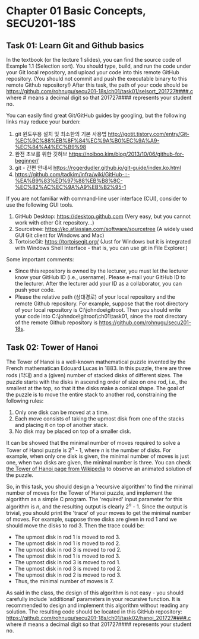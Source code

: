 # Chapter 01 Basic Concepts, SECU201-18S

## Task 01: Learn Git and Github basics
In the textbook (or the lecture 1 slides), you can find the source code of Example 1.1 (Selection sort).
You should type, build, and run the code under your Git local repository, and upload your code into this remote GitHub repository.
(You should not commit and push the executable binary to this remote Github repository!)
After this task, the path of your code should be https://github.com/rohnugu/secu201-18s/ch01/task01/selsort_201727####.c where # means a decimal digit so that 201727#### represents your student no.

You can easily find great Git/GitHub guides by googling, but the following links may reduce your burden:
1. git 윈도우용 설치 및 최소한의 기본 사용법 http://igotit.tistory.com/entry/Git-%EC%9C%88%EB%8F%84%EC%9A%B0%EC%9A%A9-%EC%84%A4%EC%B9%98
2. 완전 초보를 위한 깃허브 https://nolboo.kim/blog/2013/10/06/github-for-beginner/
3. git - 간편 안내서 https://rogerdudler.github.io/git-guide/index.ko.html
4. https://github.com/tadkim/infra/wiki/GitHub-::-%EA%B9%83%ED%97%88%EB%B8%8C-%EC%82%AC%EC%9A%A9%EB%B2%95-1

If you are not familiar with command-line user interface (CUI), consider to use the following GUI tools.
1. GitHub Desktop: https://desktop.github.com (Very easy, but you cannot work with other Git repository...)
2. Sourcetree: https://ko.atlassian.com/software/sourcetree (A widely used GUI Git client for Windows and Mac)
3. TortoiseGit: https://tortoisegit.org/ (Just for Windows but it is integrated with Windows Shell Interface - that is, you can use git in File Explorer.)

Some important comments:
* Since this repository is owned by the lecturer, you must let the lecturer know your GitHub ID (i.e., username). Please e-mail your GitHub ID to the lecturer. After the lecturer add your ID as a collaborator, you can push your code.
* Please the relative path (상대경로) of your local repository and the remote Github repository. For example, suppose that the root directory of your local repository is C:\johndoe\gitroot. Then you should write your code into C:\johndoe\gitroot\ch01\task01, since the root directory of the remote Github repository is https://github.com/rohnugu/secu201-18s.

## Task 02: Tower of Hanoi
The Tower of Hanoi is a well-known mathematical puzzle invented by the French mathematican Edouard Lucas in 1883. In this puzzle, there are three rods (막대) and a (given) number of stacked disks of different sizes. The puzzle starts with the disks in ascending order of size on one rod, i.e., the smallest at the top, so that it the disks make a conical shape. The goal of the puzzle is to move the entire stack to another rod, constraining the following rules:
1. Only one disk can be moved at a time.
2. Each move consists of taking the upmost disk from one of the stacks and placing it on top of another stack.
3. No disk may be placed on top of a smaller disk.

It can be showed that the minimal number of moves required to solve a Tower of Hanoi puzzle is 2<sup><i>n</i></sup> - 1, where <i>n</i> is the number of disks. For example, when only one disk is given, the minimal number of moves is just one, when two disks are given, the minimal number is three. You can check <a href="https://en.wikipedia.org/iki/Tower_of_Hanoi" target="_new">the Tower of Hanoi page from Wikipedia</a> to observe an animated solution of the puzzle.

So, in this task, you should design a 'recursive algorithm' to find the minimal number of moves for the Tower of Hanoi puzzle, and implement the algorithm as a simple C program. The 'required' input parameter for this algorithm is <i>n</i>, and the resulting output is clearly 2<sup><i>n</i></sup> - 1. Since the output is trivial, you should print the 'trace' of your moves to get the minimal number of moves. For example, suppose three disks are given in rod 1 and we should move the disks to rod 3. Then the trace could be:
* The upmost disk in rod 1 is moved to rod 3.
* The upmost disk in rod 1 is moved to rod 2.
* The upmost disk in rod 3 is moved to rod 2.
* The upmost disk in rod 1 is moved to rod 3.
* The upmost disk in rod 3 is moved to rod 1.
* The upmost disk in rod 3 is moved to rod 2.
* The upmost disk in rod 2 is moved to rod 3.
* Thus, the minimal number of moves is 7.

As said in the class, the design of this algorithm is not easy - you should carefully include 'additional' parameters in your recursive function. It is recommended to design and implement this algorithm without reading any solution. The resulting code should be located in this GitHub repository: https://github.com/rohnugu/secu201-18s/ch01/task02/hanoi_201727####.c where # means a decimal digit so that 201727#### represents your student no.
